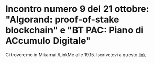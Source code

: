 # Incontro numero 9 del 21 ottobre: "Algorand: proof-of-stake blockchain" e "BT PAC: Piano di ACcumulo Digitale"
Ci troveremo in Mikamai /LinkMe alle 19.15. Iscrivetevi a questo [link](https://www.meetup.com/it-IT/Blockchain-Devs-Milano/events/265449181/)

